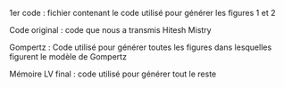 1er code : fichier contenant le code utilisé pour générer les figures 1 et 2

Code original : code que nous a transmis Hitesh Mistry

Gompertz : Code utilisé pour générer toutes les figures dans lesquelles figurent le modèle de Gompertz

Mémoire LV final : code utilisé pour générer tout le reste
